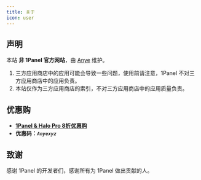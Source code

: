 ```yaml
---
title: 关于
icon: user
---
```


## 声明

本站 **非 1Panel 官方网站**，由 [Anye](https://www.anye.xyz/) 维护。

1. 三方应用商店中的应用可能会导致一些问题，使用前请注意，1Panel 不对三方应用商店中的应用负责。
2. 本站仅作为三方应用商店的索引，不对三方应用商店中的应用质量负责。

## 优惠购

- **[1Panel & Halo Pro 8折优惠购](https://www.lxware.cn/?code=Anyexyz)**
- **优惠码：*`Anyexyz`***

## 致谢

感谢 1Panel 的开发者们，感谢所有为 1Panel 做出贡献的人。
